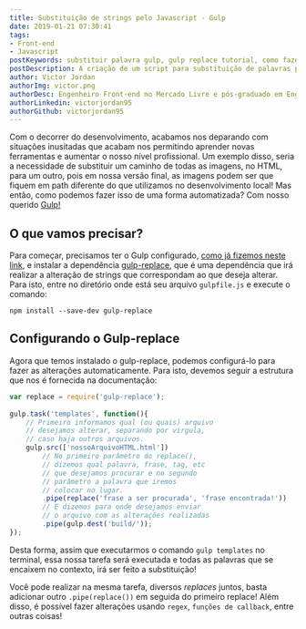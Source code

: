 ```yaml
---
title: Substituição de strings pelo Javascript - Gulp
date: 2019-01-21 07:30:41
tags:
- Front-end
- Javascript
postKeywords: substituir palavra gulp, gulp replace tutorial, como fazer replace com gulp, replace javascript, dicas de gulp, automatizar replace
postDescription: A criação de um script para substituição de palavras pelo Gulp é um processo simples e que gera ao desenvolvedor um aumento em sua produtividade, permitindo que este processo seja realizado em questão de segundos!
author: Victor Jordan
authorImg: victor.png
authorDesc: Engenheiro Front-end no Mercado Livre e pós-graduado em Engenharia de Software pela PUC-MG e formado em Banco de Dados pela Fatec, apaixonado por usabilidade, performance e UX!
authorLinkedin: victorjordan95
authorGithub: victorjordan95
---
```


Com o decorrer do desenvolvimento, acabamos nos deparando com situações inusitadas que acabam nos permitindo aprender novas ferramentas e aumentar o nosso nível profissional. Um exemplo disso, seria a necessidade de substituir um caminho de todas as imagens, no HTML, para um outro, pois em nossa versão final, as imagens podem ser que fiquem em path diferente do que utilizamos no desenvolvimento local! Mas então, como podemos fazer isso de uma forma automatizada? Com nosso querido [Gulp!](https://gulpjs.com/)

<!-- more -->

## O que vamos precisar?

Para começar, precisamos ter o Gulp configurado, [como já fizemos neste link](https://backefront.com.br/melhorando-sua-performance-com-gulp/), e instalar a dependência [gulp-replace](https://www.npmjs.com/package/gulp-replace), que é uma dependência que irá realizar a alteração de strings que correspondam ao que deseja alterar. Para isto, entre no diretório onde está seu arquivo `gulpfile.js` e execute o comando: 

```terminal 
npm install --save-dev gulp-replace
```

## Configurando o Gulp-replace

Agora que temos instalado o gulp-replace, podemos configurá-lo para fazer as alterações automaticamente. Para isto, devemos seguir a estrutura que nos é fornecida na documentação:

```javascript
var replace = require('gulp-replace');
 
gulp.task('templates', function(){
    // Primeiro informamos qual (ou quais) arquivo 
    // desejamos alterar, separando por virgula, 
    // caso haja outros arquivos.
    gulp.src(['nossoArquivoHTML.html'])
        // No primeiro parâmetro do replace(),
        // dizemos qual palavra, frase, tag, etc
        // que desejamos procurar e no segundo
        // parâmetro a palavra que iremos 
        // colocar no lugar.
        .pipe(replace('frase a ser procurada', 'frase encontrada!'))
        // E dizemos para onde desejamos enviar
        // o arquivo com as alterações realizadas
        .pipe(gulp.dest('build/'));
});
```

Desta forma, assim que executarmos o comando `gulp templates` no terminal, essa nossa tarefa será executada e todas as palavras que se encaixem no contexto, irá ser feito a substituição! 

Você pode realizar na mesma tarefa, diversos _replaces_ juntos, basta adicionar outro `.pipe(replace())` em seguida do primeiro replace! Além disso, é possível fazer alterações usando `regex`, `funções de callback`, entre outras coisas!
